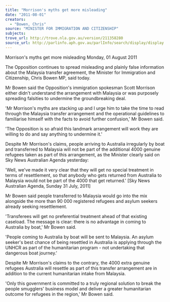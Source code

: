 ```yaml
---
title: "Morrison's myths get more misleading"
date: "2011-08-01"
creators:
  - "Bowen, Chris"
source: "MINISTER FOR IMMIGRATION AND CITIZENSHIP"
subjects:
trove_url: http://trove.nla.gov.au/version/211358280
source_url: http://parlinfo.aph.gov.au/parlInfo/search/display/display.w3p;query=Id%3A%22media/pressrel/2548219%22
---
```


 

 Morrison's myths get more misleading  Monday, 01 August 2011 

 The Opposition continues to spread misleading and plainly false information about  the Malaysia transfer agreement, the Minister for Immigration and Citizenship, Chris  Bowen MP, said today. 

 Mr Bowen said the Opposition's immigration spokesman Scott Morrison either didn't  understand the arrangement with Malaysia or was purposely spreading falsities to  undermine the groundbreaking deal. 

 'Mr Morrison's myths are stacking up and I urge him to take the time to read through  the Malaysia transfer arrangement and the operational guidelines to familiarise  himself with the facts to avoid further confusion,' Mr Bowen said. 

 'The Opposition is so afraid this landmark arrangement will work they are willing to  do and say anything to undermine it.' 

 Despite Mr Morrison's claims, people arriving to Australia irregularly by boat and  transferred to Malaysia will not be part of the additional 4000 genuine refugees taken  as part of this arrangement, as the Minister clearly said on Sky News Australian  Agenda yesterday: 

 'Well, we've made it very clear that they will get no special treatment in terms of  resettlement, so that anybody who gets returned from Australia to Malaysia would  not be part of the 4000 that get returned.' [Sky News Australian Agenda, Sunday 31  July, 2011] 

 Mr Bowen said people transferred to Malaysia would go into the mix alongside the  more than 90 000 registered refugees and asylum seekers already seeking  resettlement. 

 'Transferees will get no preferential treatment ahead of that existing caseload. The  message is clear: there is no advantage in coming to Australia by boat,' Mr Bowen  said. 

 'People coming to Australia by boat will be sent to Malaysia. An asylum seeker's best  chance of being resettled in Australia is applying through the UNHCR as part of the  humanitarian program - not undertaking that dangerous boat journey.' 

 Despite Mr Morrison's claims to the contrary, the 4000 extra genuine refugees  Australia will resettle as part of this transfer arrangement are in addition to the  current humanitarian intake from Malaysia. 

 'Only this government is committed to a truly regional solution to break the people  smugglers' business model and deliver a greater humanitarian outcome for refugees  in the region,' Mr Bowen said. 

 

 

